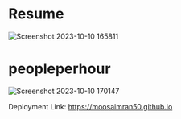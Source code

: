# Resume

![Screenshot 2023-10-10 165811](https://github.com/MoosaImran50/Brick-Breaker/assets/108832275/59bd4cdd-c462-4cd4-8ccc-9f01acf37106)

# peopleperhour

![Screenshot 2023-10-10 170147](https://github.com/MoosaImran50/Brick-Breaker/assets/108832275/22e5c84f-4f14-47ac-855c-d9caa142501b)

Deployment Link: https://moosaimran50.github.io
